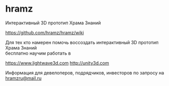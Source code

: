# hramz
Интерактивный 3D прототип Храма Знаний

https://github.com/hramz/hramz/wiki

Для тех кто намерен помочь воссоздать интерактивный 3D прототип Храма Знаний  
бесплатно научим работать в

https://www.lightwave3d.com
http://unity3d.com

Информация для девелоперов, подрядчиков, инвесторов по запросу на hramzru@mail.ru
